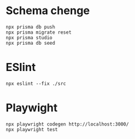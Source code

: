 # Schema chenge

```
npx prisma db push
npx prisma migrate reset
npx prisma studio
npx prisma db seed
```

# ESlint

```
npx eslint --fix ./src
```

# Playwight

```
npx playwright codegen http://localhost:3000/
npx playwright test
```
